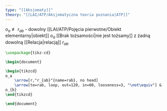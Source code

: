 ```yaml
---
type: "[[Aksjomaty]]"
theory: "[[LAI/ATP/Aksjomatyczna teoria poznania|ATP]]"
---
```

$o_{a} \not\equiv r_{ab}$ - dowolny [[LAI/ATP/Pojęcia pierwotne/Obiekt elementarny|obiekt]] $o_a$ [[Brak tożsamości|nie jest tożsamy]] z żadną dowolną [[Relacja|relacją]] $r_{ab}$

```tikz
\usepackage{tikz-cd}

\begin{document}

\begin{tikzcd}
o_a 
	\arrow[r,"r_{ab}"{name=rab}, no head]
	\arrow[to=rab, loop, out=120, in=60, looseness=3, "\not\equiv"] & 
o_{b}
\end{tikzcd}

\end{document}

```
